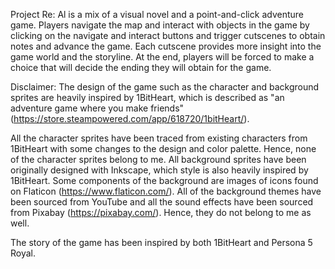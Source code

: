 Project Re: Al is a mix of a visual novel and a point-and-click adventure game. Players navigate the map and interact with objects in the game by clicking on the navigate and interact buttons and trigger cutscenes to obtain notes and advance the game. 
Each cutscene provides more insight into the game world and the storyline. At the end, players will be forced to make a choice that will decide the ending they will obtain for the game.

Disclaimer:
The design of the game such as the character and background sprites are heavily inspired by 1BitHeart, which is described as "an adventure game where you make friends" (https://store.steampowered.com/app/618720/1bitHeart/).

All the character sprites have been traced from existing characters from 1BitHeart with some changes to the design and color palette. Hence, none of the character sprites belong to me.
All background sprites have been originally designed with Inkscape, which style is also heavily inspired by 1BitHeart. Some components of the background are images of icons found on Flaticon (https://www.flaticon.com/).
All of the background themes have been sourced from YouTube and all the sound effects have been sourced from Pixabay (https://pixabay.com/). Hence, they do not belong to me as well.

The story of the game has been inspired by both 1BitHeart and Persona 5 Royal.

